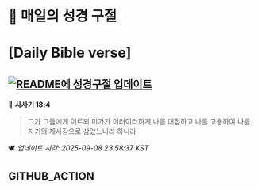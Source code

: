 # 🙏 매일의 성경 구절
# [Daily Bible verse]
## [![README에 성경구절 업데이트](https://github.com/DONGSUKA/first_test/actions/workflows/update-readme-bible.yml/badge.svg)](https://github.com/DONGSUKA/first_test/actions/workflows/update-readme-bible.yml)
<!-- START_BIBLE_VERSE -->
📖 **사사기 18:4**
> 그가 그들에게 이르되 미가가 이러이러하게 나를 대접하고 나를 고용하여 나를 자기의 제사장으로 삼았느니라 하니라

🕊️ _업데이트 시각: 2025-09-08 23:58:37 KST_
  <!-- END_BIBLE_VERSE -->
## GITHUB_ACTION
